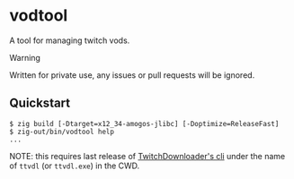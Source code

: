 
# vodtool
A tool for managing twitch vods.

> [!WARNING]
> Written for private use, any issues or pull requests will be ignored.

## Quickstart

```console
$ zig build [-Dtarget=x12_34-amogos-jlibc] [-Doptimize=ReleaseFast]
$ zig-out/bin/vodtool help
...
```
NOTE: this requires last release of [TwitchDownloader's cli](https://github.com/lay295/TwitchDownloader/releases/latest)
under the name of `ttvdl` (or `ttvdl.exe`) in the CWD.
